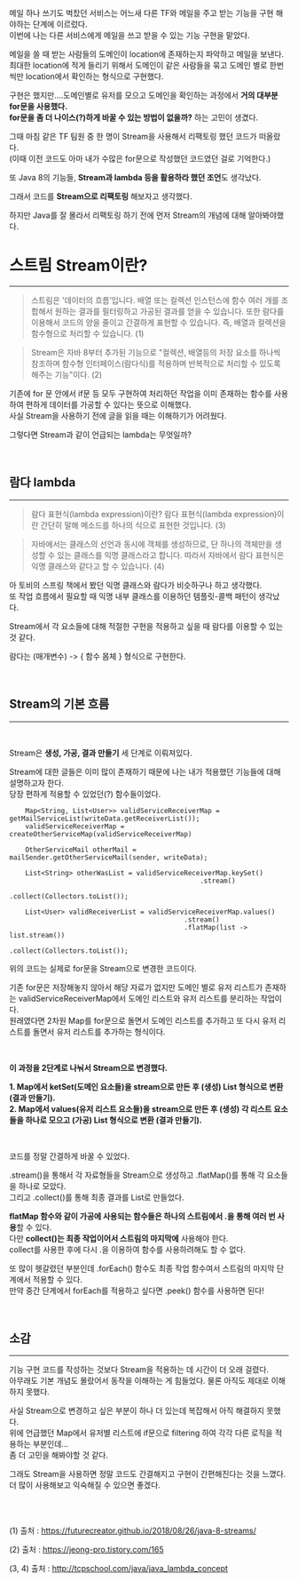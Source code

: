 메일 하나 쓰기도 벅찼던 서비스는 어느새 다른 TF와 메일을 주고 받는 기능을 구현 해야하는 단계에 이르렀다.  
이번에 나는 다른 서비스에게 메일을 쓰고 받을 수 있는 기능 구현을 맡았다.

메일을 쓸 때 받는 사람들의 도메인이 location에 존재하는지 파악하고 메일을 보낸다.  
최대한 location에 적게 들리기 위해서 도메인이 같은 사람들을 묶고 도메인 별로 한번씩만 location에서 확인하는 형식으로 구현했다.

구현은 했지만....도메인별로 유저를 모으고 도메인을 확인하는 과정에서 **거의 대부분 for문을 사용했다.**  
**for문을 좀 더 나이스(?)하게 바꿀 수 있는 방법이 없을까?** 하는 고민이 생겼다.

그때 마침 같은 TF 팀원 중 한 명이 Stream을 사용해서 리팩토링 했던 코드가 떠올랐다.  
(이때 이전 코드도 아마 내가 수많은 for문으로 작성했던 코드였던 걸로 기억한다.)

또 Java 8의 기능들, **Stream과 lambda 등을 활용하라 했던 조언**도 생각났다.

그래서 코드를 **Stream으로 리팩토링** 해보자고 생각했다.

하지만 Java를 잘 몰라서 리팩토링 하기 전에 먼저 Stream의 개념에 대해 알아봐야했다.

# 스트림 Stream이란?

---

> 스트림은 '데이터의 흐름’입니다. 배열 또는 컬렉션 인스턴스에 함수 여러 개를 조합해서 원하는 결과를 필터링하고 가공된 결과를 얻을 수 있습니다. 또한 람다를 이용해서 코드의 양을 줄이고 간결하게 표현할 수 있습니다. 즉, 배열과 컬렉션을 함수형으로 처리할 수 있습니다. (1)

> Stream은 자바 8부터 추가된 기능으로 "컬렉션, 배열등의 저장 요소를 하나씩 참조하며 함수형 인터페이스(람다식)를 적용하며 반복적으로 처리할 수 있도록 해주는 기능"이다. (2)

기존에 for 문 안에서  if문 등 모두 구현하여 처리하던 작업을 이미 존재하는 함수를 사용하여 편하게 데이터를 가공할 수 있다는 뜻으로 이해했다.  
사실 Stream을 사용하기 전에 글을 읽을 때는 이해하기가 어려웠다.

그렇다면 Stream과 같이 언급되는 lambda는 무엇일까?

<br>

## 람다 lambda

---

> 람다 표현식(lambda expression)이란?
> 람다 표현식(lambda expression)이란 간단히 말해 메소드를 하나의 식으로 표현한 것입니다. (3)

> 자바에서는 클래스의 선언과 동시에 객체를 생성하므로, 단 하나의 객체만을 생성할 수 있는 클래스를 익명 클래스라고 합니다.
> 따라서 자바에서 람다 표현식은 익명 클래스와 같다고 할 수 있습니다. (4)

아 토비의 스프링 책에서 봤던 익명 클래스와 람다가 비슷하구나 하고 생각했다.  
또 작업 흐름에서 필요할 때 익명 내부 클래스를 이용하던 템플릿-콜백 패턴이 생각났다.

Stream에서 각 요소들에 대해 적절한 구현을 적용하고 싶을 때 람다를 이용할 수 있는 것 같다.

람다는 (매개변수) -> { 함수 몸체 } 형식으로 구현한다.

<br>

## Stream의 기본 흐름

---

<br>

Stream은 **생성, 가공, 결과 만들기** 세 단계로 이뤄져있다.

Stream에 대한 글들은 이미 많이 존재하기 때문에  나는 내가 적용했던 기능들에 대해 설명하고자 한다.   
당장 편하게 적용할 수 있었던(?) 함수들이었다.
<br>


        Map<String, List<User>> validServiceReceiverMap = getMailServiceList(writeData.getReceiverList());
        validServiceReceiverMap = createOtherServiceMap(validServiceReceiverMap)

        OtherServiceMail otherMail = mailSender.getOtherServiceMail(sender, writeData);

        List<String> otherWasList = validServiceReceiverMap.keySet()
                                                    .stream()
                                                    .collect(Collectors.toList());

        List<User> validReceiverList = validServiceReceiverMap.values()
                                                .stream()
                                                .flatMap(list -> list.stream())
                                                .collect(Collectors.toList());


위의 코드는 실제로 for문을 Stream으로 변경한 코드이다. 

기존 for문은 저장해놓지 않아서 해당 자료가 없지만 도메인 별로 유저 리스트가 존재하는 validServiceReceiverMap에서 도메인 리스트와 유저 리스트를 분리하는 작업이다.  
원래였다면 2차원 Map를 for문으로 돌면서 도메인 리스트를 추가하고 또 다시 유저 리스트를 돌면서 유저 리스트를 추가하는 형식이다.

<br>

**이 과정을 2단계로 나눠서 Stream으로 변경했다.**

**1. Map에서 ketSet(도메인 요소들)을 stream으로 만든 후 (생성) List 형식으로 변환(결과 만들기).**  
**2. Map에서 values(유저 리스트 요소들)을 stream으로 만든 후 (생성) 각 리스트 요소들을 하나로 모으고 (가공) List 형식으로 변환 (결과 만들기).**

<br>

코드를 정말 간결하게 바꿀 수 있었다.

.stream()을 통해서 각 자료형들을 Stream으로 생성하고 .flatMap()를 통해 각 요소들을 하나로 모았다.  
그리고 .collect()를 통해 최종 결과를 List로 만들었다.

**flatMap 함수와 같이 가공에 사용되는 함수들은 하나의 스트림에서 .을 통해 여러 번 사용**할 수 있다.  
다만 **collect()는 최종 작업이어서 스트림의 마지막에** 사용해야 한다.  
collect를 사용한 후에 다시 .을 이용하여 함수를 사용하려해도 할 수 없다.

또 많이 헷갈렸던 부분인데 .forEach() 함수도 최종 작업 함수여서 스트림의 마지막 단계에서 적용할 수 있다.  
만약 중간 단계에서 forEach를 적용하고 싶다면 .peek() 함수를 사용하면 된다!

<br>

## 소감

---

기능 구현 코드를 작성하는 것보다 Stream을 적용하는 데 시간이 더 오래 걸렸다.  
아무래도 기본 개념도 몰랐어서 동작을 이해하는 게 힘들었다. 물론 아직도 제대로 이해하지 못했다.

사실 Stream으로 변경하고 싶은 부분이 하나 더 있는데 복잡해서 아직 해결하지 못했다.  
위에 언급했던 Map에서 유저별 리스트에 if문으로 filtering 하여 각각 다른 로직을 적용하는 부분인데...  
좀 더 고민을 해봐야할 것 같다.

그래도 Stream을 사용하면 정말 코드도 간결해지고 구현이 간편해진다는 것을 느꼈다.  
더 많이 사용해보고 익숙해질 수 있으면 좋겠다.

<br>
<br>

(1) 출처 : https://futurecreator.github.io/2018/08/26/java-8-streams/

(2) 출처 : https://jeong-pro.tistory.com/165

(3, 4) 출처 : http://tcpschool.com/java/java_lambda_concept
